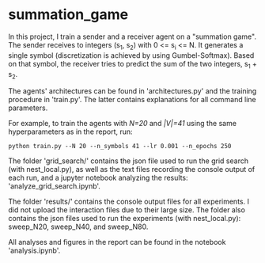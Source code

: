 # summation_game


In this project, I train a sender and a receiver agent on a "summation game". The sender receives to integers 
(s<sub>1</sub>, s<sub>2</sub>) with 0 <= s<sub>i</sub> <= N. It generates a single symbol (discretization is achieved 
by using Gumbel-Softmax). Based on that symbol, the receiver tries to predict the sum of the two integers, 
s<sub>1</sub> + s<sub>2</sub>.

The agents' architectures can be found in 'architectures.py' and the training procedure in 'train.py'. The latter 
contains explanations for all command line parameters.

For example, to train the agents with *N=20* and *|V|=41* using the same hyperparameters as in the report, run: 

    python train.py --N 20 --n_symbols 41 --lr 0.001 --n_epochs 250 

The folder 'grid_search/' contains the json file used to run the grid search (with nest_local.py), as well as the text 
files recording the console output of each run, and a jupyter notebook analyzing the results: 
'analyze_grid_search.ipynb'.

The folder 'results/' contains the console output files for all experiments. I did not upload the interaction 
files due to their large size. The folder also contains the json files used to run 
the experiments (with nest_local.py): sweep_N20, sweep_N40, and sweep_N80. 

All analyses and figures in the report can be found in the notebook 'analysis.ipynb'. 


 